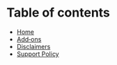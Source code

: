# Table of contents

* [Home](README.md)
* [Add‐ons](add-ons.md)
* [Disclaimers](disclaimers.md)
* [Support Policy](support-policy.md)
